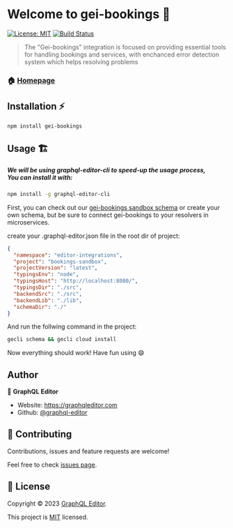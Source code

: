 # Welcome to gei-bookings :book:

[![License: MIT](https://img.shields.io/badge/License-MIT-yellow.svg)](https://github.com/graphql-editor/graphql-editor-integrations/blob/master/LICENSE)
[![Build Status](https://github.com/graphql-editor/graphql-editor-integrations/actions/workflows/release.yml/badge.svg)](https://github.com/graphql-editor/graphql-editor-integrations/actions?query=branch%3Amaster)

> The &#34;Gei-bookings&#34; integration is focused on providing essential tools for handling bookings and services, with enchanced error detection system which helps resolving problems

### :house: [Homepage](https://github.com/graphql-editor/graphql-editor-integrations)

## Installation :zap:

<!-- prettier-ignore -->
```sh
npm install gei-bookings
```

## Usage 🏗️

##### We will be using graphql-editor-cli to speed-up the usage process, </br> You can install it with:

<!-- prettier-ignore -->
```sh
npm install -g graphql-editor-cli
```

First, you can check out our [gei-bookings sandbox schema](https://app.graphqleditor.com/editor-integrations/bookings-sandbox) or create your own schema, but be sure to connect gei-bookings to your resolvers in microservices.

create your .graphql-editor.json file in the root dir of project:

```json
{
  "namespace": "editor-integrations",
  "project": "bookings-sandbox",
  "projectVersion": "latest",
  "typingsEnv": "node",
  "typingsHost": "http://localhost:8080/",
  "typingsDir": "./src",
  "backendSrc": "./src",
  "backendLib": "./lib",
  "schemaDir": "./"
}
```

And run the follwing command in the project:

```sh
gecli schema && gecli cloud install
```

Now everything should work! Have fun using :smile:

## Author

👤 **GraphQL Editor**

- Website: https://graphqleditor.com
- Github: [@graphql-editor](https://github.com/graphql-editor)

## 🤝 Contributing

Contributions, issues and feature requests are welcome!

Feel free to check [issues page](https://github.com/graphql-editor/graphql-editor-integrations/issues).

## 📝 License

Copyright © 2023 [GraphQL Editor](https://github.com/graphql-editor).

This project is [MIT](https://github.com/graphql-editor/graphql-editor-integrations/blob/master/LICENSE) licensed.
